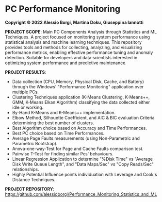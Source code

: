 # PC Performance Monitoring

**Copyright © 2022 Alessio Borgi, Martina Doku, Giuseppina Iannotti**

**PROJECT SCOPE**: Main PC Components Analysis through Statistics and ML Techniques. A project focused on monitoring system performance using statistical analysis and machine learning techniques. This repository provides tools and methods for collecting, analyzing, and visualizing performance metrics, enabling effective performance tuning and anomaly detection. Suitable for developers and data scientists interested in optimizing system performance and predictive maintenance.

**PROJECT RESULTS**:
- Data collection (CPU, Memory, Physical Disk, Cache, and Battery) through the Windows' "Performance Monitoring" application over multiple PCs.
- Clustering Techniques application (K-Means Clustering, K-Means++, GMM, K-Means Elkan Algorithm) classifying the data collected either idle or working. 
- By-Hand K-Means and K-Means++ implementation. 
- Elbow Method, Silhouette Coefficient, and AIC & BIC evaluation Criteria determining the best number of clusters.
- Best Algorithm  choice based on Accuracy and Time Performances.
- Best PC choice based on Time Performances.
- Average Page Faults measurements (using Non-Parametric and Parametric Bootstrap).
- Anova-one-way-Test for Page and Cache Faults comparison test. 
- Pairwise T-Test for finding similar Pcs’ behaviours.
- Linear Regression Application to determine "%Disk Time" vs "Average Disk Write Queue Length", and "Data Maps/Sec" vs "Copy Reads/Sec" relationships.
- Highly Potential Influence points individuation with Leverage and Cook's Distance Techniques.

**PROJECT REPOSITORY**: https://github.com/alessioborgi/Performance_Monitoring_Statistics_and_ML
